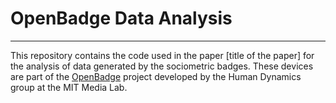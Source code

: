 # OpenBadge Data Analysis

***

This repository contains the code used in the paper [title of the paper] for the analysis of data generated by the sociometric badges. These devices are part of the [OpenBadge](https://github.com/HumanDynamics/openbadge) project developed by the Human Dynamics group at the MIT Media Lab.
